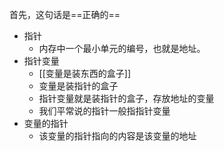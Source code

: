 首先，这句话是==正确的== 
- 指针
	- 内存中一个最小单元的编号，也就是地址。
- 指针变量
	- [[变量是装东西的盒子]]
	- 变量是装指针的盒子
	- 指针变量就是装指针的盒子，存放地址的变量
	- 我们平常说的指针一般指指针变量
- 变量的指针
	- 该变量的指针指向的内容是该变量的地址


